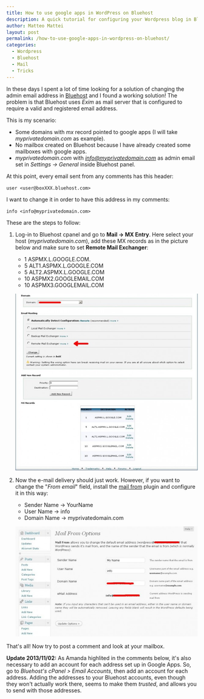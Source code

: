 ```yaml
---
title: How to use google apps in WordPress on Bluehost
description: A quick tutorial for configuring your Wordpress blog in Bluehost to use Google Apps and related email services
author: Matteo Mattei
layout: post
permalink: /how-to-use-google-apps-in-wordpress-on-bluehost/
categories:
  - Wordpress
  - Bluehost
  - Mail
  - Tricks
---
```

In these days I spent a lot of time looking for a solution of changing the admin email address in [Bluehost](http://www.bluehost.com) and I found a working solution! The problem is that Bluehost uses *Exim* as mail server that is configured to require a valid and registered email address.

This is my scenario:

 - Some domains with *mx* record pointed to google apps (I will take *myprivatedomain.com* as example).
 - No mailbox created on Bluehost because I have already created some mailboxes with google apps.
 - *myprivatedomain.com* with *info@myprivatedomain.com* as admin email set in *Settings -> General* inside Bluehost panel.

At this point, every email sent from any comments has this header:

```
user <user@boxXXX.bluehost.com>
```

I want to change it in order to have this address in my comments:

```
info <info@myprivatedomain.com>
```

These are the steps to follow:

 1. Log-in to Bluehost cpanel and go to **Mail -> MX Entry**. Here select your host (*myprivatedomain.com*), add these MX records as in the picture below and make sure to set **Remote Mail Exchanger**: 
    *   1 ASPMX.L.GOOGLE.COM.
    *   5 ALT1.ASPMX.L.GOOGLE.COM
    *   5 ALT2.ASPMX.L.GOOGLE.COM
    *   10 ASPMX2.GOOGLEMAIL.COM
    *   10 ASPMX3.GOOGLEMAIL.COM
    
    ![MX Google Bluehost](/public/posts_images/mx_google_bluehost_1.jpg)
 
 2. Now the e-mail delivery should just work. However, if you want to change the "*From email*" field, install the [mail from](http://wordpress.org/extend/plugins/mail-from/) plugin and configure it in this way:
     - Sender Name -> YourName
     - User Name -> info
     - Domain Name -> myprivatedomain.com
        
    ![Wordpress Mail From Plugin](/public/posts_images/wp_mail_from_plugin.jpg)

That's all! Now try to post a comment and look at your mailbox.
        
**Update 2013/11/02:**
As Amanda highlited in the comments below, it's also necessary to add an account for each address set up in Google Apps. So, go to *Bluehost's cPanel > Email Accounts*, then add an account for each address. Adding the addresses to your Bluehost accounts, even though they won't actually work there, seems to make them *trusted*, and allows you to send with those addresses.
